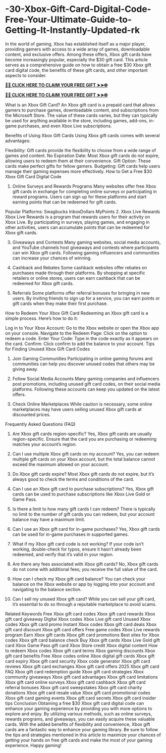 # -30-Xbox-Gift-Card-Digital-Code-Free-Your-Ultimate-Guide-to-Getting-It-Instantly-Updated-rk
In the world of gaming, Xbox has established itself as a major player, providing gamers with access to a wide array of games, downloadable content, and exclusive offers. Among these offers, Xbox gift cards have become increasingly popular, especially the $30 gift card. This article serves as a comprehensive guide on how to obtain a free $30 Xbox gift card digital code, the benefits of these gift cards, and other important aspects to consider.

**[🌟✨ CLICK HERE TO CLAIM YOUR FREE GIFT ➤➤🌐](https://progiftzone.com/xbox%20gift%20card)**

**[🌟✨ CLICK HERE TO CLAIM YOUR FREE GIFT ➤➤🌐](https://progiftzone.com/xbox%20gift%20card)**


What is an Xbox Gift Card?
An Xbox gift card is a prepaid card that allows gamers to purchase games, downloadable content, and subscriptions from the Microsoft Store. The value of these cards varies, but they can typically be used for anything available in the store, including games, add-ons, in-game purchases, and even Xbox Live subscriptions.

Benefits of Using Xbox Gift Cards
Using Xbox gift cards comes with several advantages:

Flexibility: Gift cards provide the flexibility to choose from a wide range of games and content.
No Expiration Date: Most Xbox gift cards do not expire, allowing users to redeem them at their convenience.
Gift Option: These cards make perfect gifts for fellow gamers.
Budgeting: Gift cards help users manage their gaming expenses more effectively.
How to Get a Free $30 Xbox Gift Card Digital Code
1. Online Surveys and Rewards Programs
Many websites offer free Xbox gift cards in exchange for completing online surveys or participating in reward programs. Users can sign up for these platforms and start earning points that can be redeemed for gift cards.

Popular Platforms:
Swagbucks
InboxDollars
MyPoints
2. Xbox Live Rewards
Xbox Live Rewards is a program that rewards users for their activity on Xbox Live. By participating in surveys, playing games, and engaging in other activities, users can accumulate points that can be redeemed for Xbox gift cards.

3. Giveaways and Contests
Many gaming websites, social media accounts, and YouTube channels host giveaways and contests where participants can win Xbox gift cards. Following gaming influencers and communities can increase your chances of winning.

4. Cashback and Rebates
Some cashback websites offer rebates on purchases made through their platforms. By shopping at specific retailers or online stores, users can earn cashback that can be redeemed for Xbox gift cards.

5. Referrals
Some platforms offer referral bonuses for bringing in new users. By inviting friends to sign up for a service, you can earn points or gift cards when they make their first purchase.

How to Redeem Your Xbox Gift Card
Redeeming an Xbox gift card is a simple process. Here’s how to do it:

Log in to Your Xbox Account: Go to the Xbox website or open the Xbox app on your console.
Navigate to the Redeem Page: Click on the option to redeem a code.
Enter Your Code: Type in the code exactly as it appears on the card.
Confirm: Click confirm to add the balance to your account.
Tips for Finding Unused Xbox Gift Card Codes
1. Join Gaming Communities
Participating in online gaming forums and communities can help you discover unused codes that others may be giving away.

2. Follow Social Media Accounts
Many gaming companies and influencers post promotions, including unused gift card codes, on their social media platforms. Following these accounts can keep you updated on the latest offers.

3. Check Online Marketplaces
While caution is necessary, some online marketplaces may have users selling unused Xbox gift cards at discounted prices.

Frequently Asked Questions (FAQ)
1. Are Xbox gift cards region-specific?
Yes, Xbox gift cards are usually region-specific. Ensure that the card you are purchasing or redeeming matches your account’s region.

2. Can I use multiple Xbox gift cards on my account?
Yes, you can redeem multiple gift cards on your Xbox account, but the total balance cannot exceed the maximum allowed on your account.

3. Do Xbox gift cards expire?
Most Xbox gift cards do not expire, but it’s always good to check the terms and conditions of the card.

4. Can I use an Xbox gift card to purchase subscriptions?
Yes, Xbox gift cards can be used to purchase subscriptions like Xbox Live Gold or Game Pass.

5. Is there a limit to how many gift cards I can redeem?
There is typically no limit to the number of gift cards you can redeem, but your account balance may have a maximum limit.

6. Can I use an Xbox gift card for in-game purchases?
Yes, Xbox gift cards can be used for in-game purchases in supported games.

7. What if my Xbox gift card code is not working?
If your code isn’t working, double-check for typos, ensure it hasn’t already been redeemed, and verify that it’s valid in your region.

8. Are there any fees associated with Xbox gift cards?
No, Xbox gift cards do not come with additional fees; you receive the full value of the card.

9. How can I check my Xbox gift card balance?
You can check your balance on the Xbox website or app by logging into your account and navigating to the balance section.

10. Can I sell my unused Xbox gift card?
While you can sell your gift card, it’s essential to do so through a reputable marketplace to avoid scams.

Related Keywords
Free Xbox gift card codes
Xbox gift card rewards
Xbox gift card giveaway
Digital Xbox codes
Xbox Live gift card
Unused Xbox codes
Xbox gift card promo
Instant Xbox codes
Xbox gift card deals
Xbox gift card discount
Xbox gift card offers
Free game codes
Xbox Live rewards program
Earn Xbox gift cards
Xbox gift card promotions
Best sites for Xbox codes
Xbox gift card balance check
Buy Xbox gift cards
Xbox Live Gold gift card
Xbox Game Pass gift card
Xbox Store credit
Xbox digital content
How to redeem Xbox codes
Xbox gift card terms
Xbox gaming discounts
Xbox gift card benefits
Free Xbox codes online
Xbox digital gift cards
Xbox gift card expiry
Xbox gift card security
Xbox code generator
Xbox gift card reviews
Xbox gift card exchanges
Xbox gift card offers 2025
Xbox gift card FAQ
Xbox gift card redemption guide
Xbox gift card strategies
Xbox community giveaways
Xbox gift card advantages
Xbox gift card limitations
Xbox gift card online surveys
Xbox gift card cashback
Xbox gift card referral bonuses
Xbox gift card sweepstakes
Xbox gift card charity donations
Xbox gift card resale value
Xbox gift card promotional codes
Xbox gift card gaming events
Xbox gift card secrets
Xbox gift card insider tips
Conclusion
Obtaining a free $30 Xbox gift card digital code can enhance your gaming experience by providing you with more options to explore and enjoy. By utilizing various methods, such as online surveys, rewards programs, and giveaways, you can easily acquire these valuable cards. With the added benefits of flexibility and convenience, Xbox gift cards are a fantastic way to enhance your gaming library. Be sure to follow the tips and strategies mentioned in this article to maximize your chances of getting your hands on free gift cards and make the most of your gaming experience. Happy gaming!
